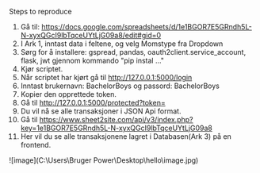 Steps to reproduce
1. Gå til: https://docs.google.com/spreadsheets/d/1e1BGOR7E5GRndh5L-N-xyxQGcI9lbTqceUYtLjG09a8/edit#gid=0
2. I Ark 1, inntast data i feltene, og velg Momstype fra Dropdown
3. Sørg for å installere: gspread, pandas, oauth2client.service_account, flask, jwt gjennom kommando "pip instal ..."
4. Kjør scriptet. 
5. Når scriptet har kjørt gå til http://127.0.0.1:5000/login
6. Inntast brukernavn: BachelorBoys og passord: BachelorBoys
7. Kopier den opprettede token. 
8. Gå til http://127.0.0.1:5000/protected?token=<DIN TOKEN HER>
9. Du vil nå se alle transaksjoner i JSON Api format. 
10. Gå til https://www.sheet2site.com/api/v3/index.php?key=1e1BGOR7E5GRndh5L-N-xyxQGcI9lbTqceUYtLjG09a8
11. Her vil du se alle transaksjonene lagret i Databasen(Ark 3) på en frontend. 

![image](C:\Users\Bruger Power\Desktop\hello\image.jpg)
